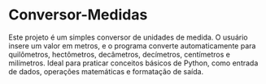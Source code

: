 # Conversor-Medidas
Este projeto é um simples conversor de unidades de medida. O usuário insere um valor em metros, e o programa converte automaticamente para quilômetros, hectômetros, decâmetros, decímetros, centímetros e milímetros. Ideal para praticar conceitos básicos de Python, como entrada de dados, operações matemáticas e formatação de saída.
